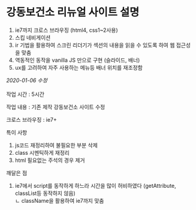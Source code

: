 # 강동보건소 리뉴얼 사이트 설명

1. ie7까지 크로스 브라우징 (html4, css1~2사용)<br>
2. 스킵 네비게이션<br>
3. ir 기법을 활용하여 스크린 리더기가 섹션의 내용을 읽을 수 있도록 하여 웹 접근성을 맞춤<br>
4. 역동적인 동작을 vanilla JS 만으로 구현 (슬라이드, 배너)<br>
5. ux를 고려하여 자주 사용하는 메뉴등 배너 위치를 재조정함

*2020-01-06 수정*
<br><br>
작업 시간 : 5시간

작업 내용 : 기존 제작 강동보건소 사이트 수정

크로스 브라우징 : ie7+

특이 사항
1. js코드 재정리하여 불필요한 부분 삭제
2. class 시멘틱하게 재정리
3. html 필요없는 주석의 경우 제거

깨달은 점
1. ie7에서 script를 동작하게 하느라 시간을 많이 허비하였다 (getAttribute, classList등 동작하지 않음)<br>
   ㄴ className을 활용하여 ie7까지 맞춤

